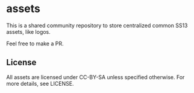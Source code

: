 # assets

This is a shared community repository to store centralized common SS13 assets, like logos.

Feel free to make a PR.

## License

All assets are licensed under CC-BY-SA unless specified otherwise. For more details, see LICENSE.